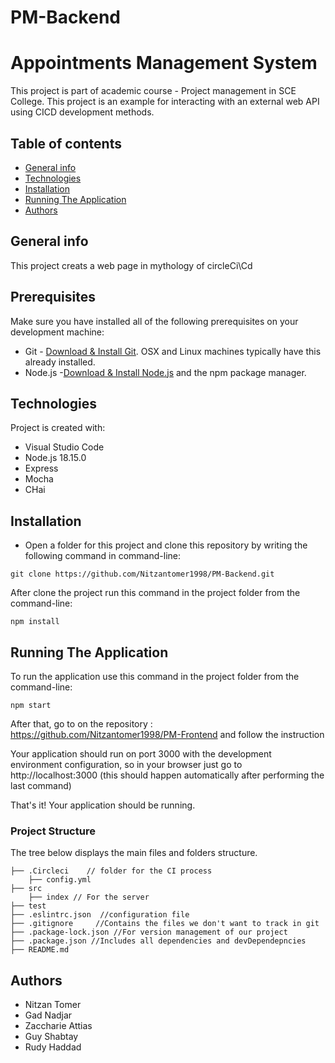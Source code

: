 # PM-Backend

# Appointments Management System

This project is part of academic course - Project management in SCE College.
This project is an example for interacting with an external web API using CICD development methods.

## Table of contents

- [General info](#general-info)
- [Technologies](#technologies)
- [Installation](#Installation)
- [Running The Application](#Running-The-Application)
- [Authors](#Authors)

## General info

This project creats a web page in mythology of circleCi\Cd

## Prerequisites

Make sure you have installed all of the following prerequisites on your development machine:

- Git - [Download & Install Git](https://git-scm.com/downloads). OSX and Linux machines typically have this already installed.
- Node.js -[Download & Install Node.js](https://nodejs.org/en/download/) and the npm package manager.

## Technologies

Project is created with:

- Visual Studio Code
- Node.js 18.15.0
- Express
- Mocha
- CHai

## Installation

- Open a folder for this project and clone this repository by writing the following command in command-line:

```
git clone https://github.com/Nitzantomer1998/PM-Backend.git
```

After clone the project run this command in the project folder from the command-line:

```
npm install
```

## Running The Application

To run the application use this command in the project folder from the command-line:

```
npm start
```

After that, go to on the repository : https://github.com/Nitzantomer1998/PM-Frontend and follow the instruction

Your application should run on port 3000 with the development environment configuration, so in your browser just go to http://localhost:3000 (this should happen automatically after performing the last command)

That's it! Your application should be running.

### Project Structure

The tree below displays the main files and folders structure.

```textile
├── .Circleci    // folder for the CI process
    ├── config.yml
├── src
    ├── index // For the server
├── test
├── .eslintrc.json  //configuration file
├── .gitignore     //Contains the files we don't want to track in git
├── .package-lock.json //For version management of our project
├── .package.json //Includes all dependencies and devDependepncies
├── README.md
```

## Authors

- Nitzan Tomer
- Gad Nadjar
- Zaccharie Attias
- Guy Shabtay
- Rudy Haddad
